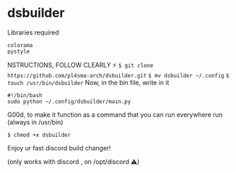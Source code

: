 # dsbuilder
Libraries required
```
colorama
pystyle
```
NSTRUCTIONS, FOLLOW CLEARLY ⚡
```$ git clone https://github.com/pl4sma-arch/dsbuilder.git```
```$ mv dsbuilder ~/.config```
```$ touch /usr/bin/dsbuilder```
Now, in the bin file, write in it
```
#!/bin/bash
sudo python ~/.config/dsbuilder/main.py
```
G00d, to make it function as a command that you can run everywhere run (always in /usr/bin)
```
$ chmod +x dsbuilder
```

Enjoy ur fast discord build changer!

(only works with discord , on /opt/discord ⚠️)
